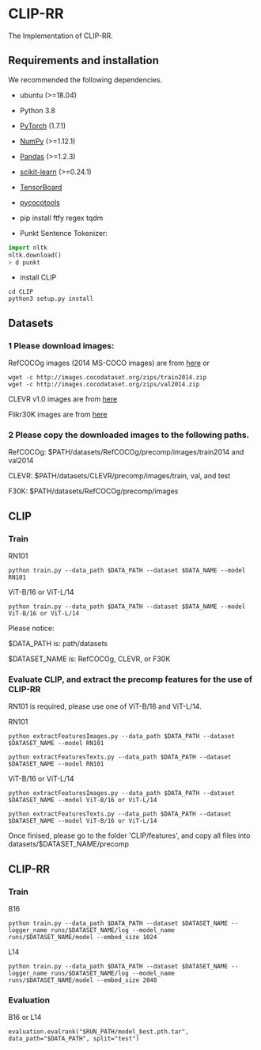 # CLIP-RR
The Implementation of CLIP-RR.

## Requirements and installation
We recommended the following dependencies.
* ubuntu (>=18.04)

* Python 3.8

* [PyTorch](https://pytorch.org/) (1.7.1)

* [NumPy](https://numpy.org/) (>=1.12.1)

* [Pandas](https://pandas.pydata.org/) (>=1.2.3)

* [scikit-learn](https://scikit-learn.org/stable/) (>=0.24.1)

* [TensorBoard](https://github.com/TeamHG-Memex/tensorboard_logger) 

* [pycocotools](https://github.com/cocodataset/cocoapi) 

* pip install ftfy regex tqdm

* Punkt Sentence Tokenizer:

``` python
import nltk
nltk.download()
> d punkt
``` 

* install CLIP
``` 
cd CLIP
python3 setup.py install
```

## Datasets
### 1 Please download images:

RefCOCOg images (2014 MS-COCO images) are from [here](https://cocodataset.org/#download) or
```
wget -c http://images.cocodataset.org/zips/train2014.zip
wget -c http://images.cocodataset.org/zips/val2014.zip
```

CLEVR v1.0 images are from [here](https://cs.stanford.edu/people/jcjohns/clevr/)

Flikr30K images are from [here](https://www.kaggle.com/datasets/hsankesara/flickr-image-dataset)

### 2 Please copy the downloaded images to the following paths.

RefCOCOg: $PATH/datasets/RefCOCOg/precomp/images/train2014 and val2014

CLEVR: $PATH/datasets/CLEVR/precomp/images/train, val, and test

F30K: $PATH/datasets/RefCOCOg/precomp/images

## CLIP

### Train

RN101
```
python train.py --data_path $DATA_PATH --dataset $DATA_NAME --model RN101
```
ViT-B/16 or ViT-L/14
```
python train.py --data_path $DATA_PATH --dataset $DATA_NAME --model ViT-B/16 or ViT-L/14
```

Please notice: 

$DATA_PATH is: path/datasets

$DATASET_NAME is: RefCOCOg, CLEVR, or F30K

### Evaluate CLIP, and extract the precomp features for the use of CLIP-RR

RN101 is required, please use one of ViT-B/16 and ViT-L/14.

RN101
```
python extractFeaturesImages.py --data_path $DATA_PATH --dataset $DATASET_NAME --model RN101
```
```
python extractFeaturesTexts.py --data_path $DATA_PATH --dataset $DATASET_NAME --model RN101
```
ViT-B/16 or ViT-L/14
```
python extractFeaturesImages.py --data_path $DATA_PATH --dataset $DATASET_NAME --model ViT-B/16 or ViT-L/14
```
```
python extractFeaturesTexts.py --data_path $DATA_PATH --dataset $DATASET_NAME --model ViT-B/16 or ViT-L/14
```
Once finised, please go to the folder 'CLIP/features', and copy all files into datasets/$DATASET_NAME/precomp

## CLIP-RR

### Train

B16
```
python train.py --data_path $DATA_PATH --dataset $DATASET_NAME --logger_name runs/$DATASET_NAME/log --model_name runs/$DATASET_NAME/model --embed_size 1024
```
L14
```
python train.py --data_path $DATA_PATH --dataset $DATASET_NAME --logger_name runs/$DATASET_NAME/log --model_name runs/$DATASET_NAME/model --embed_size 2048
```

### Evaluation

B16 or L14
```
evaluation.evalrank("$RUN_PATH/model_best.pth.tar", data_path="$DATA_PATH", split="test")
```
